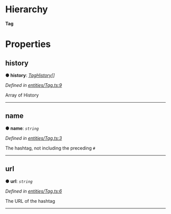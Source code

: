 

# Hierarchy

**Tag**

# Properties

<a id="history"></a>

##  history

**● history**: *[TagHistory](_entities_tag_.taghistory.md)[]*

*Defined in [entities/Tag.ts:9](https://github.com/lagunehq/core/blob/8aa3625/src/entities/Tag.ts#L9)*

Array of History

___
<a id="name"></a>

##  name

**● name**: *`string`*

*Defined in [entities/Tag.ts:3](https://github.com/lagunehq/core/blob/8aa3625/src/entities/Tag.ts#L3)*

The hashtag, not including the preceding `#`

___
<a id="url"></a>

##  url

**● url**: *`string`*

*Defined in [entities/Tag.ts:6](https://github.com/lagunehq/core/blob/8aa3625/src/entities/Tag.ts#L6)*

The URL of the hashtag

___

